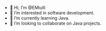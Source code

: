 - 👋 Hi, I’m @EMiulli
- 👀 I’m interested in software development.
- 🌱 I’m currently learning Java.
- 💞️ I’m looking to collaborate on Java projects.


<!---
EricMiulli/EricMiulli is a ✨ special ✨ repository because its `README.md` (this file) appears on your GitHub profile.
You can click the Preview link to take a look at your changes.
--->
